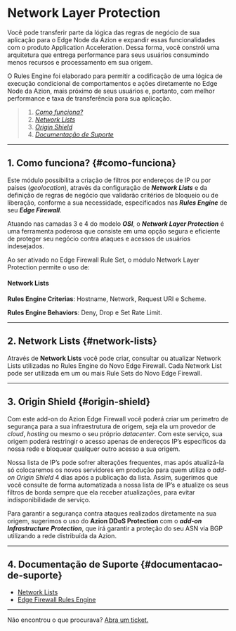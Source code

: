 # Network Layer Protection

Você pode transferir parte da lógica das regras de negócio de sua aplicação para o Edge Node da Azion e expandir essas funcionalidades com o produto Application Acceleration. Dessa forma, você constrói uma arquitetura que entrega performance para seus usuários consumindo menos recursos e processamento em sua origem.

O Rules Engine foi elaborado para permitir a codificação de uma lógica de execução condicional de comportamentos e ações diretamente no Edge Node da Azion, mais próximo de seus usuários e, portanto, com melhor performance e taxa de transferência para sua aplicação.

> 1. *[Como funciona?](#como-funciona)*
> 2. *[Network Lists](#network-lists)*
> 3. *[Origin Shield](#origin-shield)*
> 4. *[Documentação de Suporte](#documentacao-de-suporte)*

---

## 1. Como funciona? {#como-funciona}

Este módulo possibilita a criação de filtros por endereços de IP ou por países (*geolocation*), através da configuração de ***Network Lists*** e da definição de regras de negócio que validarão critérios de bloqueio ou de liberação, conforme a sua necessidade, especificados nas ***Rules Engine*** de seu ***Edge Firewall***.

Atuando nas camadas 3 e 4 do modelo ***OSI***, o ***Network Layer Protection*** é uma ferramenta poderosa que consiste em uma opção segura e eficiente de proteger seu negócio contra ataques e acessos de usuários indesejados. 

Ao ser ativado no Edge Firewall Rule Set, o módulo Network Layer Protection permite o uso de:

#### **Network Lists**

**Rules Engine Criterias**: Hostname, Network, Request URI e Scheme.

**Rules Engine Behaviors**: Deny, Drop e Set Rate Limit.

---

## 2. Network Lists {#network-lists}

Através de **Network Lists** você pode criar, consultar ou atualizar Network Lists utilizadas no Rules Engine do Novo Edge Firewall. Cada Network List pode ser utilizada em um ou mais Rule Sets do Novo Edge Firewall.

---

## 3. Origin Shield {#origin-shield}

Com este add-on do Azion Edge Firewall você poderá criar um perímetro de segurança para a sua infraestrutura de origem, seja ela um provedor de *cloud*, *hosting* ou mesmo o seu próprio *datacenter*. Com este serviço, sua origem poderá restringir o acesso apenas de endereços IP’s específicos da nossa rede e bloquear qualquer outro acesso a sua origem.

Nossa lista de IP’s pode sofrer alterações frequentes, mas após atualizá-la só colocaremos os novos servidores em produção para quem utiliza o *add-on Origin Shield* 4 dias após a publicação da lista. Assim, sugerimos que você consulte de forma automatizada a nossa lista de IP’s e atualize os seus filtros de borda sempre que ela receber atualizações, para evitar indisponibilidade de serviço.

Para garantir a segurança contra ataques realizados diretamente na sua origem, sugerimos o uso do **Azion DDoS Protection** com o ***add-on Infrastructure Protection***, que irá garantir a proteção do seu ASN via BGP utilizando a rede distribuída da Azion.

---

## 4. Documentação de Suporte {#documentacao-de-suporte}

- [Network Lists](https://www.azion.com/pt-br/docs/produtos/edge-firewall/network-layer-protection/network-lists)
- [Edge Firewall Rules Engine](https://www.azion.com/pt-br/docs/produtos/edge-firewall/rules-engine/)

---

Não encontrou o que procurava? [Abra um ticket.](https://tickets.azion.com/)